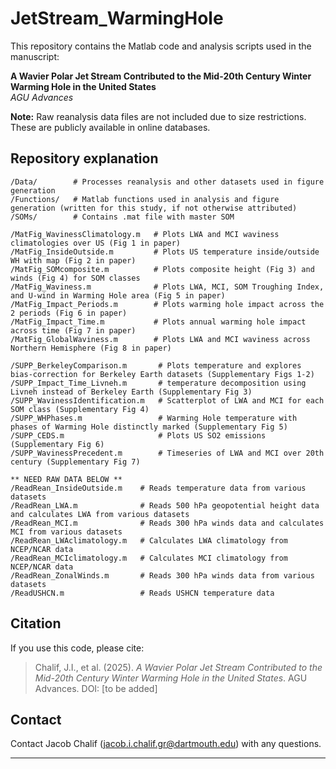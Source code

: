 
# JetStream_WarmingHole

This repository contains the Matlab code and analysis scripts used in the manuscript:

**A Wavier Polar Jet Stream Contributed to the Mid-20th Century Winter Warming Hole in the United States**  
*AGU Advances*

**Note:** Raw reanalysis data files are not included due to size restrictions. These are publicly available in online databases.


## Repository explanation

```
/Data/        # Processes reanalysis and other datasets used in figure generation
/Functions/   # Matlab functions used in analysis and figure generation (written for this study, if not otherwise attributed)
/SOMs/        # Contains .mat file with master SOM

/MatFig_WavinessClimatology.m   # Plots LWA and MCI waviness climatologies over US (Fig 1 in paper)
/MatFig_InsideOutside.m         # Plots US temperature inside/outside WH with map (Fig 2 in paper)
/MatFig_SOMcomposite.m          # Plots composite height (Fig 3) and winds (Fig 4) for SOM classes
/MatFig_Waviness.m              # Plots LWA, MCI, SOM Troughing Index, and U-wind in Warming Hole area (Fig 5 in paper)
/MatFig_Impact_Periods.m        # Plots warming hole impact across the 2 periods (Fig 6 in paper)
/MatFig_Impact_Time.m           # Plots annual warming hole impact across time (Fig 7 in paper)
/MatFig_GlobalWaviness.m        # Plots LWA and MCI waviness across Northern Hemisphere (Fig 8 in paper)

/SUPP_BerkeleyComparison.m       # Plots temperature and explores bias-correction for Berkeley Earth datasets (Supplementary Figs 1-2)
/SUPP_Impact_Time_Livneh.m       # temperature decomposition using Livneh instead of Berkeley Earth (Supplementary Fig 3)
/SUPP_WavinessIdentification.m   # Scatterplot of LWA and MCI for each SOM class (Supplementary Fig 4)
/SUPP_WHPhases.m                 # Warming Hole temperature with phases of Warming Hole distinctly marked (Supplementary Fig 5)
/SUPP_CEDS.m                     # Plots US SO2 emissions (Supplementary Fig 6)
/SUPP_WavinessPrecedent.m        # Timeseries of LWA and MCI over 20th century (Supplementary Fig 7)

** NEED RAW DATA BELOW **
/ReadRean_InsideOutside.m    # Reads temperature data from various datasets
/ReadRean_LWA.m              # Reads 500 hPa geopotential height data and calculates LWA from various datasets
/ReadRean_MCI.m              # Reads 300 hPa winds data and calculates MCI from various datasets
/ReadRean_LWAclimatology.m   # Calculates LWA climatology from NCEP/NCAR data
/ReadRean_MCIclimatology.m   # Calculates MCI climatology from NCEP/NCAR data
/ReadRean_ZonalWinds.m       # Reads 300 hPa winds data from various datasets
/ReadUSHCN.m                 # Reads USHCN temperature data
```
## Citation

If you use this code, please cite:

> Chalif, J.I., et al. (2025). *A Wavier Polar Jet Stream Contributed to the Mid-20th Century Winter Warming Hole in the United States*. AGU Advances. DOI: [to be added]

## Contact
Contact Jacob Chalif (jacob.i.chalif.gr@dartmouth.edu) with any questions.

---
